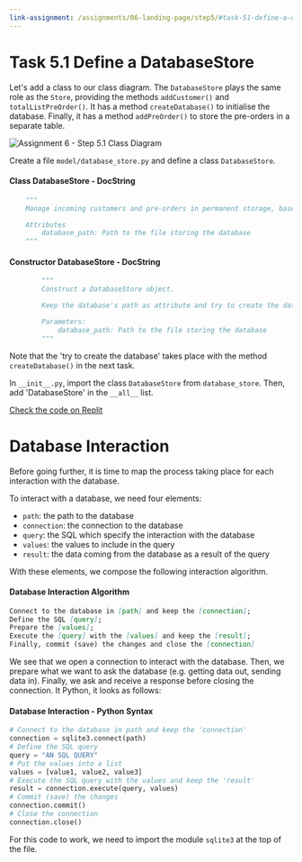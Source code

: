 ```yaml
---
link-assignment: /assignments/06-landing-page/step5/#task-51-define-a-databasestore
---
```


# Task 5.1 Define a DatabaseStore

Let's add a class to our class diagram. The `DatabaseStore` plays the same role as the `Store`, providing the methods `addCustomer()` and `totalListPreOrder()`. It has a method `createDatabase()` to initialise the database. Finally, it has a method `addPreOrder()` to store the pre-orders in a separate table.

![Assignment 6 - Step 5.1 Class Diagram]({{site.baseurl}}/assets/images/assignment6-step5-1-class-diagram.svg)

Create a file `model/database_store.py` and define a class `DatabaseStore`.

#### Class DatabaseStore - DocString

```python
    """
    Manage incoming customers and pre-orders in permanent storage, based on an SQLite database.

    Attributes
        database_path: Path to the file storing the database
    """
```

#### Constructor DatabaseStore - DocString

```python
        """
        Construct a DatabaseStore object.

        Keep the database's path as attribute and try to create the database.

        Parameters:
            database_path: Path to the file storing the database
        """
```

Note that the 'try to create the database' takes place with the method `createDatabase()` in the next task.

In `__init__.py`, import the class `DatabaseStore` from `database_store`. Then, add 'DatabaseStore' in the `__all__` list.

[Check the code on Replit](https://repl.it/@IO1075/06-landing-page-step5-1)

# Database Interaction

Before going further, it is time to map the process taking place for each interaction with the database.

To interact with a database, we need four elements:

* `path`: the path to the database
* `connection`: the connection to the database
* `query`: the SQL which specify the interaction with the database
* `values`: the values to include in the query
* `result`: the data coming from the database as a result of the query

With these elements, we compose the following interaction algorithm.

#### Database Interaction Algorithm

```markdown
Connect to the database in [path] and keep the [connection];
Define the SQL [query];
Prepare the [values];
Execute the [query] with the [values] and keep the [result];
Finally, commit (save) the changes and close the [connection]
```

We see that we open a connection to interact with the database. Then, we prepare what we want to ask the database (e.g. getting data out, sending data in). Finally, we ask and receive a response before closing the connection. It Python, it looks as follows:

#### Database Interaction - Python Syntax

```python
# Connect to the database in path and keep the 'connection'
connection = sqlite3.connect(path)
# Define the SQL query
query = "AN SQL QUERY"
# Put the values into a list
values = [value1, value2, value3]
# Execute the SQL query with the values and keep the 'result'
result = connection.execute(query, values)
# Commit (save) the changes
connection.commit()
# Close the connection
connection.close()
```

For this code to work, we need to import the module `sqlite3` at the top of the file.